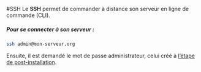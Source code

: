 #SSH
Le **SSH** permet de commander à distance son serveur en ligne de commande (CLI).

##### Pour se connecter à son serveur :
```bash
ssh admin@mon-serveur.org
```

Ensuite, il est demandé le mot de passe administrateur, celui créé à [l’étape de post-installation](postinstall_fr).